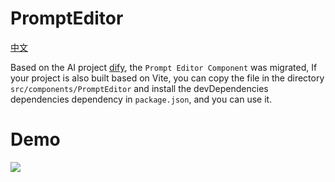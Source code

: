 <h1>PromptEditor</h1>

[中文](https://https://github.com/forestxieCode/PromptEditor/blob/main/README.zh-CN.md)

Based on the AI project [dify](https://github.com/langgenius/dify/tree/main/web/app/components/base/prompt-editor), the `Prompt Editor Component` was migrated, If your project is also built based on Vite, you can copy the file in the directory `src/components/PromptEditor` and install the devDependencies dependencies dependency in `package.json`, and you can use it.

# Demo
<img src="./demo.gif" />